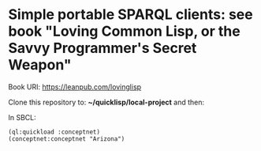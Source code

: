 # Simple portable SPARQL clients: see book "Loving Common Lisp, or the Savvy Programmer's Secret Weapon"

Book URI: https://leanpub.com/lovinglisp

Clone this repository to: **~/quicklisp/local-project** and then:

In SBCL:

    (ql:quickload :conceptnet)
	(conceptnet:conceptnet "Arizona")
	

